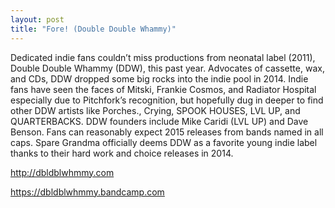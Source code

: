 ```yaml
---
layout: post
title: "Fore! (Double Double Whammy)"
---
```



Dedicated indie fans couldn’t miss productions from neonatal label (2011), Double Double Whammy (DDW), this past year. Advocates of cassette, wax, and CDs, DDW dropped some big rocks into the indie pool in 2014. Indie fans have seen the faces of Mitski, Frankie Cosmos, and Radiator Hospital especially due to Pitchfork’s recognition, but hopefully dug in deeper to find other DDW artists like Porches., Crying, SPOOK HOUSES, LVL UP, and QUARTERBACKS. DDW founders include Mike Caridi (LVL UP) and Dave Benson. Fans can reasonably expect 2015 releases from bands named in all caps. Spare Grandma officially deems DDW as a favorite young indie label thanks to their hard work and choice releases in 2014.

<a href="http://dbldblwhmmy.com" target="_blank">http://dbldblwhmmy.com</a>

<a href="https://dbldblwhmmy.bandcamp.com" target="_blank">https://dbldblwhmmy.bandcamp.com</a>